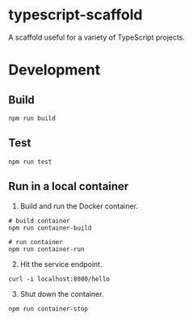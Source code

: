 # typescript-scaffold
A scaffold useful for a variety of TypeScript projects.

# Development

## Build
```shell
npm run build
```

## Test
```shell
npm run test
```

## Run in a local container
1. Build and run the Docker container.
```shell
# build container
npm run container-build

# run container
npm run container-run
```
2. Hit the service endpoint.
```shell
curl -i localhost:8080/hello
```
3. Shut down the container.
```shell
npm run container-stop
```

